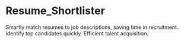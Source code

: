 # Resume_Shortlister
Smartly match resumes to job descriptions, saving time in recruitment. Identify top candidates quickly. Efficient talent acquisition.
